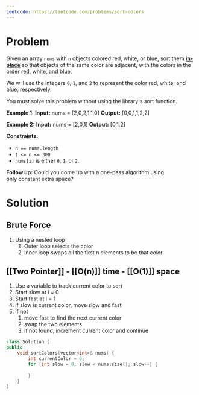 ```yaml
---
Leetcode: https://leetcode.com/problems/sort-colors
---
```

# Problem

Given an array `nums` with `n` objects colored red, white, or blue, sort them **[in-place](https://en.wikipedia.org/wiki/In-place_algorithm)** so that objects of the same color are adjacent, with the colors in the order red, white, and blue.

We will use the integers `0`, `1`, and `2` to represent the color red, white, and blue, respectively.

You must solve this problem without using the library's sort function.

**Example 1:**
**Input:** nums = [2,0,2,1,1,0]
**Output:** [0,0,1,1,2,2]

**Example 2:**
**Input:** nums = [2,0,1]
**Output:** [0,1,2]

**Constraints:**
- `n == nums.length`
- `1 <= n <= 300`
- `nums[i]` is either `0`, `1`, or `2`.

**Follow up:** Could you come up with a one-pass algorithm using only constant extra space?

# Solution

## Brute Force

1. Using a nested loop
	1. Outer loop selects the color
	2. Inner loop swaps all the first n elements to be that color

## [[Two Pointer]] - [[O(n)]] time - [[O(1)]] space

1. Use a variable to track current color to sort
2. Start slow at i = 0
3. Start fast at i = 1
4. if slow is current color, move slow and fast
5. if not
	1. move fast to find the next current color
	2. swap the two elements
	3. if not found, increment current color and continue

```cpp
class Solution {
public:
	void sortColors(vector<int>& nums) {
		int currentColor = 0;
		for (int slow = 0; slow < nums.size(); slow++) {
			
		}
	}
}
```